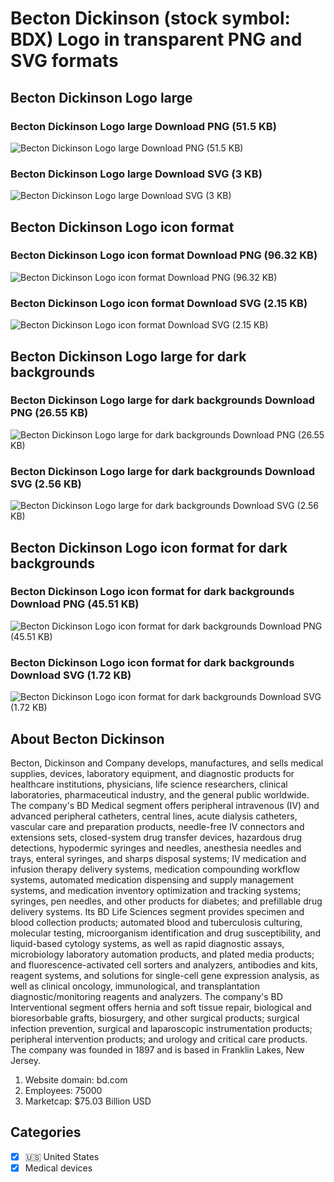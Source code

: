 # Becton Dickinson (stock symbol: BDX) Logo in transparent PNG and SVG formats

## Becton Dickinson Logo large

### Becton Dickinson Logo large Download PNG (51.5 KB)

![Becton Dickinson Logo large Download PNG (51.5 KB)](/img/orig/BDX_BIG-2c8c7d1d.png)

### Becton Dickinson Logo large Download SVG (3 KB)

![Becton Dickinson Logo large Download SVG (3 KB)](/img/orig/BDX_BIG-7a51bf88.svg)

## Becton Dickinson Logo icon format

### Becton Dickinson Logo icon format Download PNG (96.32 KB)

![Becton Dickinson Logo icon format Download PNG (96.32 KB)](/img/orig/BDX-cb35179f.png)

### Becton Dickinson Logo icon format Download SVG (2.15 KB)

![Becton Dickinson Logo icon format Download SVG (2.15 KB)](/img/orig/BDX-7c72f3e5.svg)

## Becton Dickinson Logo large for dark backgrounds

### Becton Dickinson Logo large for dark backgrounds Download PNG (26.55 KB)

![Becton Dickinson Logo large for dark backgrounds Download PNG (26.55 KB)](/img/orig/BDX_BIG.D-e0408059.png)

### Becton Dickinson Logo large for dark backgrounds Download SVG (2.56 KB)

![Becton Dickinson Logo large for dark backgrounds Download SVG (2.56 KB)](/img/orig/BDX_BIG.D-62993adf.svg)

## Becton Dickinson Logo icon format for dark backgrounds

### Becton Dickinson Logo icon format for dark backgrounds Download PNG (45.51 KB)

![Becton Dickinson Logo icon format for dark backgrounds Download PNG (45.51 KB)](/img/orig/BDX.D-7f25895c.png)

### Becton Dickinson Logo icon format for dark backgrounds Download SVG (1.72 KB)

![Becton Dickinson Logo icon format for dark backgrounds Download SVG (1.72 KB)](/img/orig/BDX.D-3f5c4192.svg)

## About Becton Dickinson

Becton, Dickinson and Company develops, manufactures, and sells medical supplies, devices, laboratory equipment, and diagnostic products for healthcare institutions, physicians, life science researchers, clinical laboratories, pharmaceutical industry, and the general public worldwide. The company's BD Medical segment offers peripheral intravenous (IV) and advanced peripheral catheters, central lines, acute dialysis catheters, vascular care and preparation products, needle-free IV connectors and extensions sets, closed-system drug transfer devices, hazardous drug detections, hypodermic syringes and needles, anesthesia needles and trays, enteral syringes, and sharps disposal systems; IV medication and infusion therapy delivery systems, medication compounding workflow systems, automated medication dispensing and supply management systems, and medication inventory optimization and tracking systems; syringes, pen needles, and other products for diabetes; and prefillable drug delivery systems. Its BD Life Sciences segment provides specimen and blood collection products; automated blood and tuberculosis culturing, molecular testing, microorganism identification and drug susceptibility, and liquid-based cytology systems, as well as rapid diagnostic assays, microbiology laboratory automation products, and plated media products; and fluorescence-activated cell sorters and analyzers, antibodies and kits, reagent systems, and solutions for single-cell gene expression analysis, as well as clinical oncology, immunological, and transplantation diagnostic/monitoring reagents and analyzers. The company's BD Interventional segment offers hernia and soft tissue repair, biological and bioresorbable grafts, biosurgery, and other surgical products; surgical infection prevention, surgical and laparoscopic instrumentation products; peripheral intervention products; and urology and critical care products. The company was founded in 1897 and is based in Franklin Lakes, New Jersey.

1. Website domain: bd.com
2. Employees: 75000
3. Marketcap: $75.03 Billion USD


## Categories
- [x] 🇺🇸 United States
- [x] Medical devices

